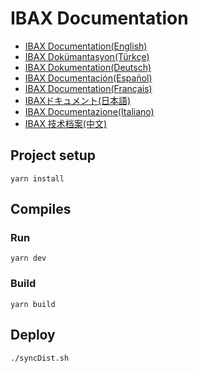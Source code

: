 # IBAX Documentation


- [IBAX Documentation(English)](docs/README.md)
- [IBAX Dokümantasyon(Türkçe)](docs/tr-TR/README.md)
- [IBAX Dokumentation(Deutsch)](docs/de/README.md)
- [IBAX Documentación(Español)](docs/es/README.md)
- [IBAX Documentation(Français)](docs/fr/README.md)
- [IBAXドキュメント(日本語)](docs/ja/README.md)
- [IBAX Documentazione(Italiano)](docs/it/README.md)
- [IBAX 技术档案(中文)](docs/zh-CN/README.md)


## Project setup
```shell
yarn install
```

## Compiles

### Run
```shell
yarn dev
```


### Build
```shell
yarn build
```


## Deploy
```shell
./syncDist.sh
```